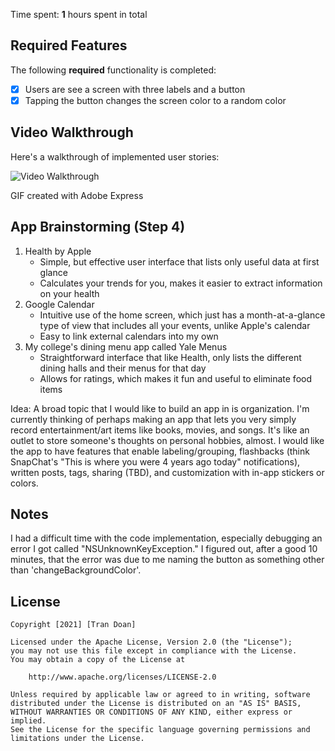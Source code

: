 Time spent: **1** hours spent in total

## Required Features

The following **required** functionality is completed:

- [X] Users are see a screen with three labels and a button
- [X] Tapping the button changes the screen color to a random color
 
## Video Walkthrough

Here's a walkthrough of implemented user stories:

<img src='https://i.imgur.com/Q0oMzot.gif' title='Video Walkthrough' width='' alt='Video Walkthrough' />

<!-- Replace this with whatever GIF tool you used! -->
GIF created with Adobe Express  
<!-- Recommended tools:
[Kap](https://getkap.co/) for macOS
[ScreenToGif](https://www.screentogif.com/) for Windows
[peek](https://github.com/phw/peek) for Linux. -->

## App Brainstorming (Step 4)
  1. Health by Apple
     - Simple, but effective user interface that lists only useful data at first glance
     - Calculates your trends for you, makes it easier to extract information on your health
  2. Google Calendar
     - Intuitive use of the home screen, which just has a month-at-a-glance type of view that includes all your events, unlike Apple's calendar
     - Easy to link external calendars into my own
  3. My college's dining menu app called Yale Menus
     - Straightforward interface that like Health, only lists the different dining halls and their menus for that day
     - Allows for ratings, which makes it fun and useful to eliminate food items

  Idea:
    A broad topic that I would like to build an app in is organization. I'm currently thinking of perhaps making an app that lets you very simply record
    entertainment/art items like books, movies, and songs. It's like an outlet to store someone's thoughts on personal hobbies, almost. I would like the
    app to have features that enable labeling/grouping, flashbacks (think SnapChat's "This is where you were 4 years ago today" notifications), written 
    posts, tags, sharing (TBD), and customization with in-app stickers or colors. 

## Notes

I had a difficult time with the code implementation, especially debugging an error I got called "NSUnknownKeyException." 
I figured out, after a good 10 minutes, that the error was due to me naming the button as something other than 'changeBackgroundColor'.

## License

    Copyright [2021] [Tran Doan]

    Licensed under the Apache License, Version 2.0 (the "License");
    you may not use this file except in compliance with the License.
    You may obtain a copy of the License at

        http://www.apache.org/licenses/LICENSE-2.0

    Unless required by applicable law or agreed to in writing, software
    distributed under the License is distributed on an "AS IS" BASIS,
    WITHOUT WARRANTIES OR CONDITIONS OF ANY KIND, either express or implied.
    See the License for the specific language governing permissions and
    limitations under the License.
